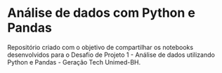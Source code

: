 # Análise de dados com Python e Pandas
Repositório criado com o objetivo de compartilhar os notebooks desenvolvidos para o Desafio de Projeto 1 - Análise de dados utilizando Python e Pandas - Geração Tech Unimed-BH.
